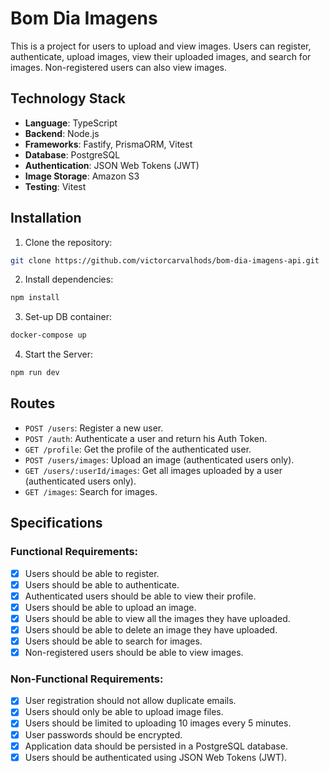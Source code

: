# Bom Dia Imagens

This is a project for users to upload and view images. Users can register, authenticate, upload images, view their uploaded images, and search for images. Non-registered users can also view images.

## Technology Stack

- **Language**: TypeScript
- **Backend**: Node.js
- **Frameworks**: Fastify, PrismaORM, Vitest
- **Database**: PostgreSQL
- **Authentication**: JSON Web Tokens (JWT)
- **Image Storage**: Amazon S3
- **Testing**: Vitest

## Installation

1. Clone the repository:

```bash
git clone https://github.com/victorcarvalhods/bom-dia-imagens-api.git
```

2. Install dependencies:

```bash
npm install
```

3. Set-up DB container:

```bash
docker-compose up
```

4. Start the Server: 

```bash
npm run dev
```

## Routes

- `POST /users`: Register a new user.
- `POST /auth`: Authenticate a user and return his Auth Token.
- `GET /profile`: Get the profile of the authenticated user.
- `POST /users/images`: Upload an image (authenticated users only).
- `GET /users/:userId/images`: Get all images uploaded by a user (authenticated users only).
- `GET /images`: Search for images.


## Specifications

### Functional Requirements:

- [x] Users should be able to register.
- [x] Users should be able to authenticate.
- [x] Authenticated users should be able to view their profile.
- [x] Users should be able to upload an image.
- [x] Users should be able to view all the images they have uploaded.
- [x] Users should be able to delete an image they have uploaded.
- [x] Users should be able to search for images.
- [x] Non-registered users should be able to view images.

### Non-Functional Requirements:

- [x] User registration should not allow duplicate emails.
- [x] Users should only be able to upload image files.
- [x] Users should be limited to uploading 10 images every 5 minutes.
- [x] User passwords should be encrypted.
- [x] Application data should be persisted in a PostgreSQL database.
- [x] Users should be authenticated using JSON Web Tokens (JWT).
